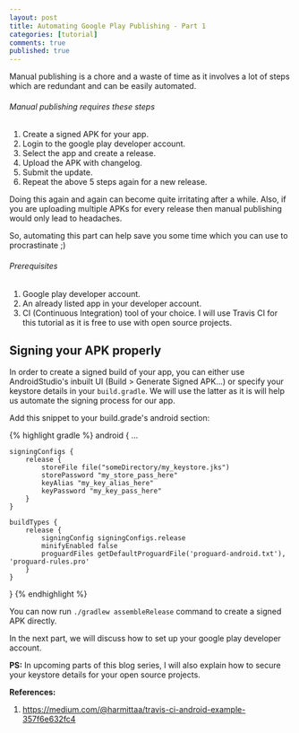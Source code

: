 ```yaml
---
layout: post
title: Automating Google Play Publishing - Part 1
categories: [tutorial]
comments: true
published: true
---
```


Manual publishing is a chore and a waste of time as it involves a lot of steps which are redundant and can be easily automated.

<!--more-->

###### Manual publishing requires these steps

1. Create a signed APK for your app.
2. Login to the google play developer account.
3. Select the app and create a release.
4. Upload the APK with changelog.
5. Submit the update.
6. Repeat the above 5 steps again for a new release.

Doing this again and again can become quite irritating after a while. Also, if you are uploading multiple APKs for every release then manual publishing would only lead to headaches.

So, automating this part can help save you some time which you can use to procrastinate ;)

###### Prerequisites

1. Google play developer account.
2. An already listed app in your developer account.
3. CI (Continuous Integration) tool of your choice. I will use Travis CI for this tutorial as it is free to use with open source projects.

## Signing your APK properly

In order to create a signed build of your app, you can either use AndroidStudio's inbuilt UI (Build > Generate Signed APK...) or specify your keystore details in your `build.gradle`. We will use the latter as it is will help us automate the signing process for our app.

Add this snippet to your build.grade's android section:

{% highlight gradle %}
android {
    ...

    signingConfigs {
        release {
            storeFile file("someDirectory/my_keystore.jks")
            storePassword "my_store_pass_here"
            keyAlias "my_key_alias_here"
            keyPassword "my_key_pass_here"
        }
    }

    buildTypes {
        release {
            signingConfig signingConfigs.release
            minifyEnabled false
            proguardFiles getDefaultProguardFile('proguard-android.txt'), 'proguard-rules.pro'
        }
    }
}
{% endhighlight %}

You can now run `./gradlew assembleRelease` command to create a signed APK directly.

In the next part, we will discuss how to set up your google play developer account.

**PS:** In upcoming parts of this blog series, I will also explain how to secure your keystore details for your open source projects.

**References:**

1. <https://medium.com/@harmittaa/travis-ci-android-example-357f6e632fc4>